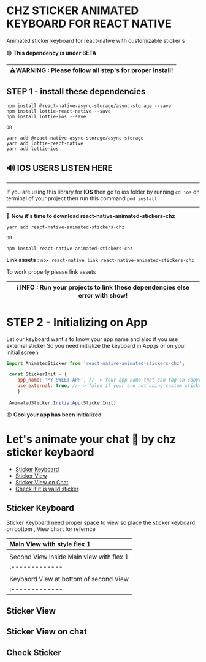 # CHZ STICKER ANIMATED KEYBOARD FOR REACT NATIVE
Animated sticker keyboard for react-native with customizable sticker's

🟢 **This dependency is under BETA**

|⚠️**WARNING** : Please follow all step's for proper install! |
| --- |

## STEP 1 - install these dependencies

```
npm install @react-native-async-storage/async-storage --save
npm install lottie-react-native --save
npm install lottie-ios --save

OR

yarn add @react-native-async-storage/async-storage
yarn add lottie-react-native
yarn add lottie-ios

```
## 🔊 IOS USERS LISTEN HERE 
--------------------------------
If you are using this library for **IOS** then 
go to ios folder by running ``` cd ios ``` on terminal of your project
then run this command ```pod install```

-------------------------------------

💃 **Now it's time to download react-native-animated-stickers-chz**

```
yarn add react-native-animated-stickers-chz

OR

npm install react-native-animated-stickers-chz
```
**Link assets** : ```npx react-native link react-native-animated-stickers-chz```

To work properly please link assets

| ℹ️ **INFO** : Run your projects to link these dependencies else error with show! |
| --- |

# STEP 2 - Initializing on App

Let our keyboard want's to know your app name and also if you use external sticker
So you need initialize the keyboard in App.js or on your initial screen

```javascript
import AnimatedSticker from 'react-native-animated-stickers-chz';

 const StickerInit = {
    app_name: 'MY SWEET APP', //--> Your app name that can tag on copyright text and many more place....
    use_external: true, //--> false if your are not using custom sticker
    }
    
 AnimatedSticker.InitialApp(StickerInit)

```
😍 **Cool your app has been initialized**

# Let's animate your chat 🤟 by chz sticker keybaord

- [Sticker Keyboard](#sticker-keyboard)
- [Sticker View](#sticker-view)
- [Sticker View on Chat](#sticker-view-on-chat)
- [Check if it is valid sticker](#check-sticker)

## Sticker Keyboard 

Sticker Keyboard need proper space to view 
so place the sticker keyboard on bottom , View chart for refernce

| Main View with style flex 1  |
| :------------- |
        |
| Second View inside Main view with flex 1  |
| :------------- |
        |
| Keybaord View at bottom of second View  |
| :------------- |

## Sticker View

## Sticker View on chat

## Check Sticker
